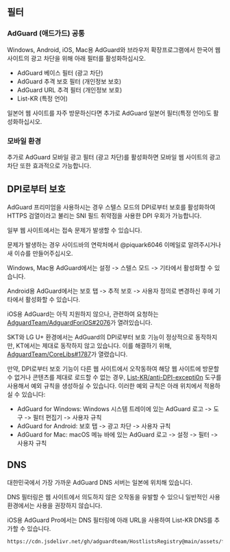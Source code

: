 ## 필터

### AdGuard (애드가드) 공통

Windows, Android, iOS, Mac용 AdGuard와 브라우저 확장프로그램에서 한국어 웹 사이트의 광고 차단을 위해 아래 필터를 활성화하십시오.

- AdGuard 베이스 필터 (광고 차단)
- AdGuard 추격 보호 필터 (개인정보 보호)
- AdGuard URL 추격 필터 (개인정보 보호)
- List-KR (특정 언어)

일본어 웹 사이트를 자주 방문하신다면 추가로 AdGuard 일본어 필터(특정 언어)도 활성화하십시오.

### 모바일 환경

추가로 AdGuard 모바일 광고 필터 (광고 차단)를 활성화하면 모바일 웹 사이트의 광고 차단 또한 효과적으로 가능합니다.

## DPI로부터 보호

AdGuard 프리미엄을 사용하시는 경우 스텔스 모드의 DPI로부터 보호를 활성화하여 HTTPS 검열이라고 불리는 SNI 필드 취약점을 사용한 DPI 우회가 가능합니다.

일부 웹 사이트에서는 접속 문제가 발생할 수 있습니다.

문제가 발생하는 경우 사이드바의 연락처에서 @piquark6046 이메일로 알려주시거나 새 이슈를 만들어주십시오.

Windows, Mac용 AdGuard에서는 설정 -> 스텔스 모드 -> 기타에서 활성화할 수 있습니다.

Android용 AdGuard에서는 보호 탭 -> 추적 보호 -> 사용자 정의로 변경하신 후에 기타에서 활성화할 수 있습니다.

iOS용 AdGuard는 아직 지원하지 않으나, 관련하여 요청하는 [AdguardTeam/AdguardForiOS#2076](https://github.com/AdguardTeam/AdguardForiOS/issues/2076)가 열려있습니다.

SKT와 LG U+ 환경에서는 AdGuard의 DPI로부터 보호 기능이 정상적으로 동작하지만, KT에서는 제대로 동작하지 않고 있습니다.
이를 해결하기 위해, [AdguardTeam/CoreLibs#1787](https://github.com/AdguardTeam/CoreLibs/issues/1789)가 열렸습니다.

만약, DPI로부터 보호 기능이 다른 웹 사이트에서 오작동하여 해당 웹 사이트에 방문할 수 없거나 콘텐츠를 제대로 로드할 수 없는 경우, [List-KR/anti-DPI-excepti0n](https://list-kr.github.io/anti-DPI-excepti0n/) 도구를 사용해서 예외 규칙을 생성하실 수 있습니다.
이러한 예외 규칙은 아래 위치에서 적용하실 수 있습니다:
- AdGuard for Windows: Windows 시스템 트레이에 있는 AdGuard 로고 -> 도구 -> 필터 편집기 -> 사용자 규칙
- AdGuard for Android: 보호 탭 -> 광고 차단 -> 사용자 규칙
- AdGuard for Mac: macOS 메뉴 바에 있는 AdGuard 로고 -> 설정 -> 필터 -> 사용자 규칙

## DNS

대한민국에서 가장 가까운 AdGuard DNS 서버는 일본에 위치해 있습니다.

DNS 필터링은 웹 사이트에서 의도하지 않은 오작동을 유발할 수 있으니 일반적인 사용 환경에서는 사용을 권장하지 않습니다.

iOS용 AdGuard Pro에서는 DNS 필터링에 아래 URL을 사용하여 List-KR DNS를 추가할 수 있습니다.

```
https://cdn.jsdelivr.net/gh/adguardteam/HostlistsRegistry@main/assets/filter_25.txt
```
